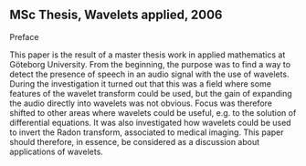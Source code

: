 ## MSc Thesis, Wavelets applied, 2006

Preface

This paper is the result of a master thesis work in applied mathematics at Göteborg University. From the beginning, the purpose was to find a way to detect the presence of speech in an audio signal with the use of wavelets. During the investigation it turned out that this was a field where some features of the wavelet transform could be used, but the gain of expanding the audio directly into wavelets was not obvious. Focus was therefore shifted to other areas where wavelets could be useful, e.g. to the solution of differential equations. It was also investigated how wavelets could be used to invert the Radon transform, associated to medical imaging. This paper should therefore, in essence, be considered as a discussion about applications of wavelets.

